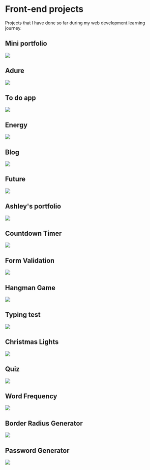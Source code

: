 # Front-end projects

Projects that I have done so far during my web development learning journey.

## Mini portfolio

![](/projects/projects/Portfolio.png)

## Adure

![](/projects/projects/adure.png)

## To do app

![](/projects/projects/todo.png)

## Energy

![](/projects/projects/energy.png)

## Blog

![](/projects/projects/Blog.png)

## Future

![](/projects/projects/future.png)

## Ashley's portfolio

![](/projects/projects/ashley.png)

## Countdown Timer

![](/projects/projects/timer.png)

## Form Validation

![](/projects/projects/form.png)

## Hangman Game

![](/projects/projects/hangman.png)

## Typing test

![](/projects/projects/typing.png)

## Christmas Lights

![](/projects/projects/christmas.png)

## Quiz

![](/projects/projects/quiz.png)

## Word Frequency

![](/projects/projects/frequency.png)

## Border Radius Generator

![](/projects/projects/border.png)

## Password Generator

![](/projects/projects/password-generator.png)
